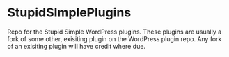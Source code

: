 # StupidSImplePlugins
Repo for the Stupid Simple WordPress plugins. These plugins are usually a fork of some other, exisiting plugin on the WordPress plugin repo. Any fork of an exisiting plugin will have credit where due.